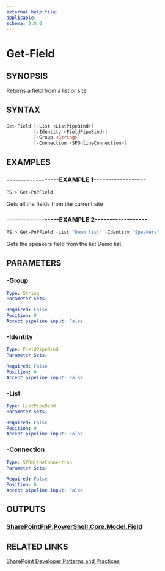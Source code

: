 ```yaml
---
external help file:
applicable: 
schema: 2.0.0
---
```

# Get-Field

## SYNOPSIS
Returns a field from a list or site

## SYNTAX 

### 
```powershell
Get-Field [-List <ListPipeBind>]
          [-Identity <FieldPipeBind>]
          [-Group <String>]
          [-Connection <SPOnlineConnection>]
```

## EXAMPLES

### ------------------EXAMPLE 1------------------
```powershell
PS:> Get-PnPField
```

Gets all the fields from the current site

### ------------------EXAMPLE 2------------------
```powershell
PS:> Get-PnPField -List "Demo list" -Identity "Speakers"
```

Gets the speakers field from the list Demo list

## PARAMETERS

### -Group


```yaml
Type: String
Parameter Sets: 

Required: False
Position: 0
Accept pipeline input: False
```

### -Identity


```yaml
Type: FieldPipeBind
Parameter Sets: 

Required: False
Position: 0
Accept pipeline input: False
```

### -List


```yaml
Type: ListPipeBind
Parameter Sets: 

Required: False
Position: 0
Accept pipeline input: False
```

### -Connection


```yaml
Type: SPOnlineConnection
Parameter Sets: 

Required: False
Position: 0
Accept pipeline input: False
```

## OUTPUTS

### [SharePointPnP.PowerShell.Core.Model.Field](https://msdn.microsoft.com/en-us/library/microsoft.sharepoint.client.field.aspx)

## RELATED LINKS

[SharePoint Developer Patterns and Practices](http://aka.ms/sppnp)